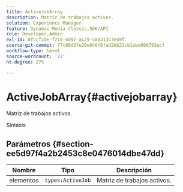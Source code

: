 ```yaml
---
title: ActiveJobArray
description: Matriz de trabajos activos.
solution: Experience Manager
feature: Dynamic Media Classic,SDK/API
role: Developer,Admin
exl-id: 8fccfc0e-f715-4d97-ac29-c88313c3e49f
source-git-commit: 77c88d5fe20e048f6fad2bb23cb1abe090793acf
workflow-type: tm+mt
source-wordcount: '22'
ht-degree: 27%

---
```


# ActiveJobArray{#activejobarray}

Matriz de trabajos activos.

Sintaxis

## Parámetros {#section-ee5d97f4a2b2453c8e0476014dbe47dd}

| Nombre | Tipo | Descripción |
|---|---|---|
| elementos | `types:ActiveJob` | Matriz de trabajos activos. |
